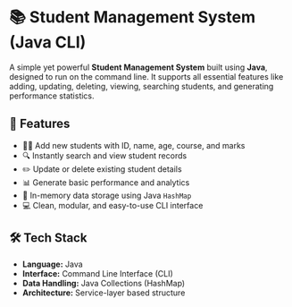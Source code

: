 # 📚 Student Management System (Java CLI)

A simple yet powerful **Student Management System** built using **Java**, designed to run on the command line. It supports all essential features like adding, updating, deleting, viewing, searching students, and generating performance statistics.

## 🚀 Features

- 🧑‍🎓 Add new students with ID, name, age, course, and marks
- 🔍 Instantly search and view student records
- ✏️ Update or delete existing student details
- 📊 Generate basic performance and analytics
- 💾 In-memory data storage using Java `HashMap`
- 💻 Clean, modular, and easy-to-use CLI interface

## 🛠️ Tech Stack

- **Language:** Java
- **Interface:** Command Line Interface (CLI)
- **Data Handling:** Java Collections (HashMap)
- **Architecture:** Service-layer based structure
